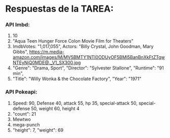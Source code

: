 # Respuestas de la TAREA:

### API Imbd:

1. 10
2. "Aqua Teen Hunger Force Colon Movie Film for Theaters"
3. ImdbVotes: "1,017,055", Actors: "Billy Crystal, John Goodman, Mary Gibbs", https://m.media-amazon.com/images/M/MV5BMTY1NTI0ODUyOF5BMl5BanBnXkFtZTgwNTEyNjQ0MDE@._V1_SX300.jpg
4. "Genre": "Drama, Sport", "Director": "Sylvester Stallone", "Runtime": "91 min",
5. "Title": "Willy Wonka & the Chocolate Factory",   "Year": "1971"

### API Pokeapi:

1. Speed: 90, Defense 40, attack 55, hp 35, special-attack 50, special-defense 50, weight 60, height 4
2. "count": 21
3. Mewtwo
4. mega-punch
5. "height": 7, "weight": 69
